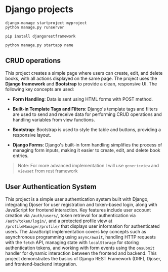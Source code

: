 # Django projects

```
django-manage startproject myproject
python manage.py runserver
```
```
pip install djangorestframework
```
```
python manage.py startapp name
```

## CRUD operations

This project creates a simple page where users can create, edit, and delete books, with all actions displayed on the same page. The project uses the **Django framework** and **Bootstrap** to provide a clean, responsive UI. The following key concepts are used:

- **Form Handling**: Data is sent using HTML forms with POST method.

- **Built-in Template Tags and Filters**: Django's template tags and filters are used to send and receive data for performing CRUD operations and handling variables from view functions.

- **Bootstrap**: Bootstrap is used to style the table and buttons, providing a responsive layout.
  
- **Django Forms**: Django's built-in form handling simplifies the process of managing form inputs, making it easier to create, edit, and delete book entries.

> Note: For more advanced implementation I will use <code>genericview</code> and <code>viewset</code> from rest framework


## User Authentication System
This project is a simple user authentication system built with Django, integrating Djoser for user registration and token-based login, along with JavaScript for frontend interaction. Key features include user account creation via `/auth/users/`, token retrieval for authentication via `/auth/token/login/`, and a protected profile view at `/profileManager/profile/` that displays user information for authenticated users. The JavaScript implementation covers key concepts such as asynchronous programming using `async/await`, handling HTTP requests with the `fetch` API, managing state with `localStorage` for storing authentication tokens, and working with form events using the `onsubmit` handler for dynamic interaction between the frontend and backend. This project demonstrates the basics of Django REST Framework (DRF), Djoser, and frontend-backend integration.


